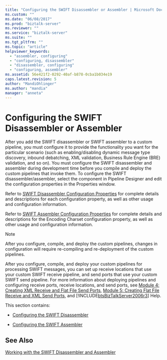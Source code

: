 ```yaml
---
title: "Configuring the SWIFT Disassembler or Assembler | Microsoft Docs"
ms.custom: ""
ms.date: "06/08/2017"
ms.prod: "biztalk-server"
ms.reviewer: ""
ms.service: "biztalk-server"
ms.suite: ""
ms.tgt_pltfrm: ""
ms.topic: "article"
helpviewer_keywords: 
  - "assembler, configuring"
  - "configuring, disassembler"
  - "disassembler, configuring"
  - "configuring, assembler"
ms.assetid: 56e421f2-0292-40af-b878-0cba1b034e19
caps.latest.revision: 5
author: "MandiOhlinger"
ms.author: "mandia"
manager: "anneta"
---
```

# Configuring the SWIFT Disassembler or Assembler
After you add the SWIFT disassembler or SWIFT assembler to a custom pipeline, you must configure it to provide the functionality you want for the particular scenario (such as enabling/disabling dynamic message type discovery, inbound debatching, XML validation, Business Rule Engine (BRE) validation, and so on). You must configure the SWIFT disassembler and assembler during development time before you compile and deploy the custom pipelines that invoke them. To configure the SWIFT disassembler/assembler, select the component in Pipeline Designer and edit the configuration properties in the Properties window.  
  
 Refer to [SWIFT Disassembler Configuration Properties](../../adapters-and-accelerators/accelerator-swift/swift-disassembler-configuration-properties.md) for complete details and descriptions for each configuration property, as well as other usage and configuration information.  
  
 Refer to [SWIFT Assembler Configuration Properties](../../adapters-and-accelerators/accelerator-swift/swift-assembler-configuration-properties.md) for complete details and descriptions for the Encoding Charset configuration property, as well as other usage and configuration information.  
  
> [!NOTE]
>  After you configure, compile, and deploy the custom pipelines, changes in configuration will require re-compiling and re-deployment of the custom pipelines.  
  
 After you configure, compile, and deploy your custom pipelines for processing SWIFT messages, you can set up receive locations that use your custom SWIFT receive pipeline, and send ports that use your custom SWIFT send pipeline. For more information about deploying pipelines and configuring receive ports, receive locations, and send ports, see [Module 4: Creating XML Receive and Flat File Send Ports](../../adapters-and-accelerators/accelerator-swift/module-4-adding-an-xml-receive-location-and-flat-file-send-port.md), [Module 5: Creating Flat File Receive and XML Send Ports](../../adapters-and-accelerators/accelerator-swift/module-5-adding-a-flat-file-receive-location-and-xml-send-port.md), and [!INCLUDE[btsBizTalkServer2006r3](../../includes/btsbiztalkserver2006r3-md.md)] Help.  
  
 This section contains:  
  
-   [Configuring the SWIFT Disassembler](../../adapters-and-accelerators/accelerator-swift/configuring-the-swift-disassembler.md)  
  
-   [Configuring the SWIFT Assembler](../../adapters-and-accelerators/accelerator-swift/configuring-the-swift-assembler.md)  
  
## See Also  
 [Working with the SWIFT Disassembler and Assembler](../../adapters-and-accelerators/accelerator-swift/working-with-the-swift-disassembler-and-assembler.md)